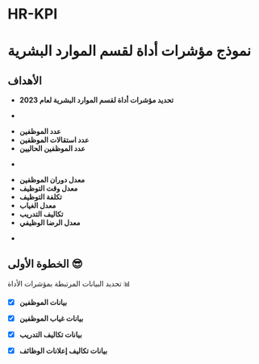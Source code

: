 # HR-KPI

# نموذج مؤشرات أداة لقسم الموارد البشرية



## الأهداف 

*  **تحديد مؤشرات أداة لقسم الموارد البشرية لعام 2023**
  
-

* **عدد الموظفين**
*  **عدد استقالات الموظفين**
* **عدد الموظفين الحاليين**
 -

* **معدل دوران الموظفين**
*  **معدل وقت التوظيف**
*  **تكلفة التوظيف** 
* **معدل الغياب**
* **تكاليف التدريب**
* **معدل الرضا الوظيفي**
-


## الخطوة الأولى  😎
تحديد البيانات المرتبطة بمؤشرات الأداة :bar_chart:

  +  [x] **بيانات الموظفين**
  +  [x] **بيانات غياب الموظفين**
  + [x] **بيانات تكاليف التدريب**
 + [x] **بيانات تكاليف إعلانات الوظائف**








